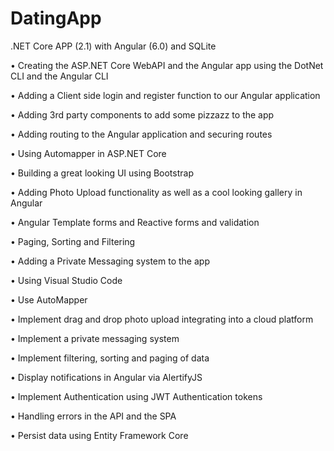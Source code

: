 # DatingApp
.NET Core APP (2.1) with Angular (6.0) and SQLite

• Creating the ASP.NET Core WebAPI and the Angular app using the DotNet CLI and the Angular CLI

• Adding a Client side login and register function to our Angular application

• Adding 3rd party components to add some pizzazz to the app

• Adding routing to the Angular application and securing routes

• Using Automapper in ASP.NET Core

• Building a great looking UI using Bootstrap

• Adding Photo Upload functionality as well as a cool looking gallery in Angular

• Angular Template forms and Reactive forms and validation

• Paging, Sorting and Filtering

• Adding a Private Messaging system to the app

• Using Visual Studio Code

• Use AutoMapper

• Implement drag and drop photo upload integrating into a cloud platform

• Implement a private messaging system

• Implement filtering, sorting and paging of data

• Display notifications in Angular via AlertifyJS

• Implement Authentication using JWT Authentication tokens

• Handling errors in the API and the SPA

• Persist data using Entity Framework Core

